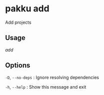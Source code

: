 # pakku add

Add projects

## Usage

<snippet id="snippet-cmd">

<var name="cmd">add</var>
<var name="help"></var>
<include from="_template_cmd.md" element-id="template-cmd"/>

</snippet>

## Options

<snippet id="snippet-options">

`-D`, `--no-deps`
: Ignore resolving dependencies

`-h`, `--help`
: Show this message and exit

</snippet>
